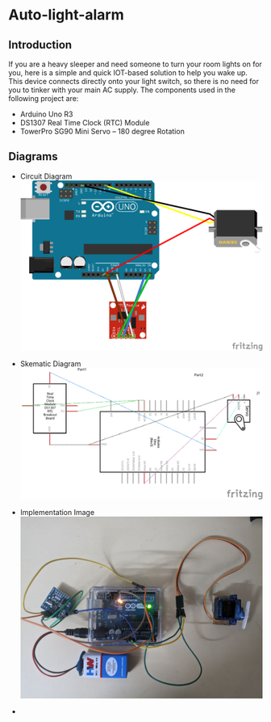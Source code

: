 # Auto-light-alarm
## Introduction
If you are a heavy sleeper and need someone to turn your room lights on for you, here is a simple and quick IOT-based solution to help you wake up. This device connects directly onto your light switch, so there is no need for you to tinker with your main AC supply.
The components used in the following project are:
* Arduino Uno R3
* DS1307 Real Time Clock (RTC) Module
* TowerPro SG90 Mini Servo – 180 degree Rotation

## Diagrams
* Circuit Diagram
    ![circuit diagram](https://github.com/VedantPol/Auto-light-alarm/blob/main/images/circuit_diagram.png)
    
* Skematic Diagram
    ![skematic Diagram](https://github.com/VedantPol/Auto-light-alarm/blob/main/images/skematic_diagram.png)
* Implementation Image
    ![Implementaiton](https://github.com/VedantPol/Auto-light-alarm/blob/main/images/real.jpeg)
* 
